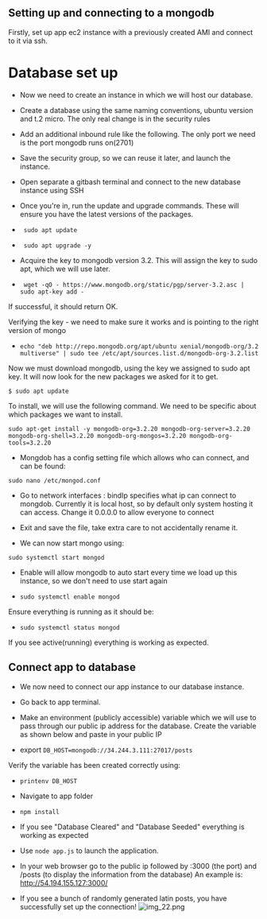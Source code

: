## Setting up and connecting to a mongodb ##
Firstly, set up app ec2 instance with a previously created AMI and connect to it via ssh.

# Database set up
- Now we need to create an instance in which we will host our database.

- Create a database using the same naming conventions, ubuntu version and t.2 micro. The only real change is in the security rules

- Add an additional inbound rule like the following. The only port we need is the port mongodb runs on(2701)

- Save the security group, so we can reuse it later, and launch the instance.

- Open separate a gitbash terminal and connect to the new database instance using SSH

- Once you're in, run the update and upgrade commands. These will ensure you have the latest versions of the packages.

- ` sudo apt update` 

- ` sudo apt upgrade -y` 

- Acquire the key to mongodb version 3.2. This will assign the key to sudo apt, which we will use later.

- ` wget -qO - https://www.mongodb.org/static/pgp/server-3.2.asc | sudo apt-key add -` 

If successful, it should return OK.

Verifying the key - we need to make sure it works and is pointing to the right version of mongo

- `echo "deb http://repo.mongodb.org/apt/ubuntu xenial/mongodb-org/3.2 multiverse" | sudo tee /etc/apt/sources.list.d/mongodb-org-3.2.list`

Now we must download mongodb, using the key we assigned to sudo apt key. It will now look for the new packages we asked for it to get.

`$ sudo apt update` 

To install, we will use the following command. We need to be specific about which packages we want to install.

`sudo apt-get install -y mongodb-org=3.2.20 mongodb-org-server=3.2.20 mongodb-org-shell=3.2.20 mongodb-org-mongos=3.2.20 mongodb-org-tools=3.2.20`

- Mongdob has a config setting file which allows who can connect, and can be found:

`sudo nano /etc/mongod.conf` 

- Go to network interfaces : bindIp specifies what ip can connect to mongdob. Currently it is local host, so by default only system hosting it can access. Change it 0.0.0.0 to allow everyone to connect
- Exit and save the file, take extra care to not accidentally rename it.

- We can now start mongo using:

`sudo systemctl start mongod` 

- Enable will allow mongodb to auto start every time we load up this instance, so we don't need to use start again

- `sudo systemctl enable mongod` 

Ensure everything is running as it should be:

- `sudo systemctl status mongod`

If you see active(running) everything is working as expected.

## Connect app to database
- We now need to connect our app instance to our database instance.

- Go back to app terminal.

- Make an environment (publicly accessible) variable which we will use to pass through our public ip address for the database. Create the variable as shown below and paste in your public IP

- export `DB_HOST=mongodb://34.244.3.111:27017/posts `

Verify the variable has been created correctly using:

- `printenv DB_HOST` 

- Navigate to app folder

- `npm install`

- If you see "Database Cleared" and "Database Seeded" everything is working as expected



- Use `node app.js` to launch the application.

- In your web browser go to the public ip followed by :3000 (the port) and /posts (to display the information from the database) An example is: http://54.194.155.127:3000/

- If you see a bunch of randomly generated latin posts, you have successfully set up the connection!
![img_22.png](img_22.png)